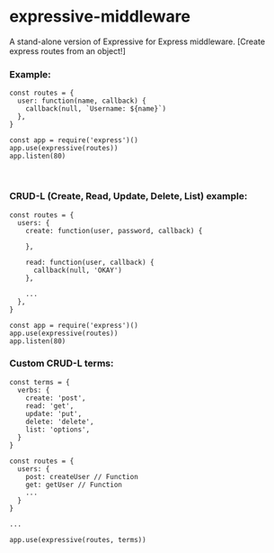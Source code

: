 # expressive-middleware
A stand-alone version of Expressive for Express middleware. [Create express routes from an object!]

### Example: ###

    const routes = {
      user: function(name, callback) {
        callback(null, `Username: ${name}`)
      },
    }
    
    const app = require('express')()
    app.use(expressive(routes))
    app.listen(80)

<br>

### CRUD-L (Create, Read, Update, Delete, List) example: ###
    const routes = {
      users: {
        create: function(user, password, callback) {
    
        },
    
        read: function(user, callback) {
          callback(null, 'OKAY')
        },
    
        ...
      },
    }

    const app = require('express')()
    app.use(expressive(routes))
    app.listen(80)

### Custom CRUD-L terms: ###

    const terms = {
      verbs: {
        create: 'post',
        read: 'get',
        update: 'put',
        delete: 'delete',
        list: 'options',
      }
    }

    const routes = {
      users: {
        post: createUser // Function
        get: getUser // Function
        ...
      }
    }
    
    ...
    
    app.use(expressive(routes, terms))
